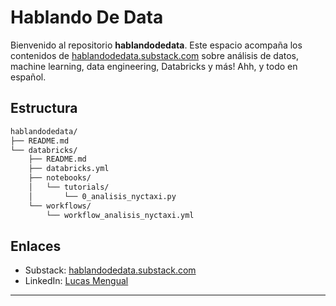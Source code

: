 # Hablando De Data

Bienvenido al repositorio **hablandodedata**. Este espacio acompaña los contenidos de [hablandodedata.substack.com](https://hablandodedata.substack.com/) sobre análisis de datos, machine learning, data engineering, Databricks y más! Ahh, y todo en español.

## Estructura

```bash
hablandodedata/
├── README.md
└── databricks/
    ├── README.md
    ├── databricks.yml
    ├── notebooks/
    │   └── tutorials/
    │       └── 0_analisis_nyctaxi.py
    └── workflows/
        └── workflow_analisis_nyctaxi.yml
```

## Enlaces

- Substack: [hablandodedata.substack.com](https://hablandodedata.substack.com/)
- LinkedIn: [Lucas Mengual](https://www.linkedin.com/in/lucasmengual/)

---
